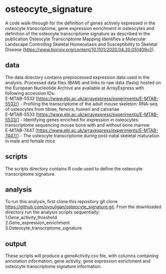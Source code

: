 # osteocyte_signature
A code walk-through for the definition of genes actively expressed in the osteocyte transcriptome, gene expression enrichment in osteocytes and definition of the osteocyte transcriptome signature as described in the publication Osteocyte Transcriptome Mapping Identifies a Molecular Landscape Controlling Skeletal Homeostasis and Susceptibility to Skeletal Disease (https://www.biorxiv.org/content/10.1101/2020.04.20.051409v2).

## data
The data directory contains preprocessed expression data used in the analysis. Processed data files (BAM) and links to raw data (fastq) hosted on the European Nucleotide Archive are available at ArrayExpress with following accession IDs:  
E-MTAB-5532 [https://www.ebi.ac.uk/arrayexpress/experiments/E-MTAB-5532/] - Profiling the transcriptome of the adult mouse skeleton: RNA-seq of osteocytes from tibiae, femora, humeri and calvariae  
E-MTAB-5533 [https://www.ebi.ac.uk/arrayexpress/experiments/E-MTAB-5533/] - Identifying genes enriched for expression in osteocytes: transcriptome sequencing mouse bone with and without bone marrow  
E-MTAB-7447 [https://www.ebi.ac.uk/arrayexpress/experiments/E-MTAB-7447/] - The osteocyte transcriptome during post-natal skeletal maturation in male and female mice

## scripts
The scripts directory contains R code used to define the osteocyte transcriptome signature.

## analysis
To run this analysis, first clone this repository git clone https://github.com/syouligan/osteocyte_signature.git.
From the downloaded directory run the analysis scripts sequentially:  
1.Gene_activity_threshold  
2.Gene_expression_enrichment  
3.Osteocyte_transcriptome_signature

## output
These scripts will produce a geneActivity.csv file, with columns containing annotation information, gene activity, gene expression enrichment and osteocyte transcriptome signature information.
